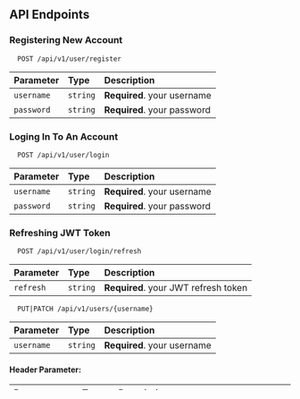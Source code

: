 
## API Endpoints

### Registering New Account

```http
  POST /api/v1/user/register
```

| Parameter | Type     | Description                |
| :-------- | :------- | :------------------------- |
| `username` | `string` | **Required**. your username |
| `password` | `string` | **Required**. your password |

### Loging In To An Account

```http
  POST /api/v1/user/login
```

| Parameter | Type     | Description                       |
| :-------- | :------- | :-------------------------------- |
| `username`      | `string` | **Required**. your username |
| `password`      | `string` | **Required**. your password |

### Refreshing JWT Token

```http
  POST /api/v1/user/login/refresh
```

| Parameter | Type     | Description                       |
| :-------- | :------- | :-------------------------------- |
| `refresh`      | `string` | **Required**. your JWT refresh token |

```http
  PUT|PATCH /api/v1/users/{username}
```

| Parameter | Type     | Description                       |
| :-------- | :------- | :-------------------------------- |
| `username`      | `string` | **Required**. your username |

#### Header Parameter:
| Parameter | Type     | Description                       |
| :-------- | :------- | :-------------------------------- |
| `Authorization`      | `string` | **Required**. Bearer 'your  JWT Access token' 

```http
  DELETE /api/v1/users/{username}
```

| Parameter | Type     | Description                       |
| :-------- | :------- | :-------------------------------- |
| `username`      | `string` | **Required**. your username |

#### Header Parameter:
| Parameter | Type     | Description                       |
| :-------- | :------- | :-------------------------------- |
| `Authorization`      | `string` | **Required**. Bearer 'your  JWT Access token' 

### Getting A User

```http
  GET /api/v1/users/${username}/
```



### Generating New Short Link

```http
  POST /api/v1/url
```

| Parameter | Type     | Description                       |
| :-------- | :------- | :-------------------------------- |
| `url`      | `string` | **Required**. your long URL |

#### Header Parameter:
| Parameter | Type     | Description                       |
| :-------- | :------- | :-------------------------------- |
| `Authorization`      | `string` | **Required**. Bearer 'your  JWT Access token' 

### Updating Long URL of Short URL

```http
  PUT|PATCH /api/v1/url/{uuid}
```

| Parameter | Type     | Description                       |
| :-------- | :------- | :-------------------------------- |
| `url`      | `string` | **Required**. your long URL |

#### Header Parameter:
| Parameter | Type     | Description                       |
| :-------- | :------- | :-------------------------------- |
| `Authorization`      | `string` | **Required**. Bearer 'your  JWT Access token' 

### Deleting a Short URL

```http
  DELETE /api/v1/url/{uuid} 
```
#### Header Parameter:
| Parameter | Type     | Description                       |
| :-------- | :------- | :-------------------------------- |
| `Authorization`      | `string` | **Required**. Bearer 'your  JWT Access token' 

#### Getting User's URL's

```http
  GET /api/v1/users/{username}/urls
```
